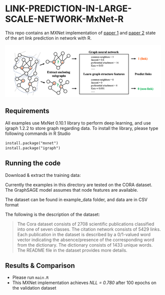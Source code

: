 # LINK-PREDICTION-IN-LARGE-SCALE-NETWORK-MxNet-R

This repo contains an MXNet implementation of [paper 1](https://www.cse.wustl.edu/~muhan/papers/KDD_2017.pdf) and [paper 2](https://arxiv.org/pdf/1802.09691.pdf) state of the art link prediction in network with R.

![](./docs/link-prediction.png)
## Requirements
All examples use MxNet 0.10.1 library to perform deep learning, 
and use igraph 1.2.2 to store graph regarding data. To install the library, please type following commands in R Studio
  
```
install.package("mxnet") 
install.package("igraph")
```

## Running the code
Download & extract the training data:

Currently the examples in this directory are tested on the CORA dataset. The GraphSAGE model assumes that node
features are available.

The dataset can be found in example_data folder, and data are in CSV format

The following is the description of the dataset:
> The Cora dataset consists of 2708 scientific publications classified into one of seven classes.
> The citation network consists of 5429 links. Each publication in the dataset is described by a
> 0/1-valued word vector indicating the absence/presence of the corresponding word from the dictionary.
> The dictionary consists of 1433 unique words. The README file in the dataset provides more details.
## Results & Comparison
- Please run `main.R`
- This MXNet implementation achieves *NLL = 0.780* after 100 epochs on the validation dataset
